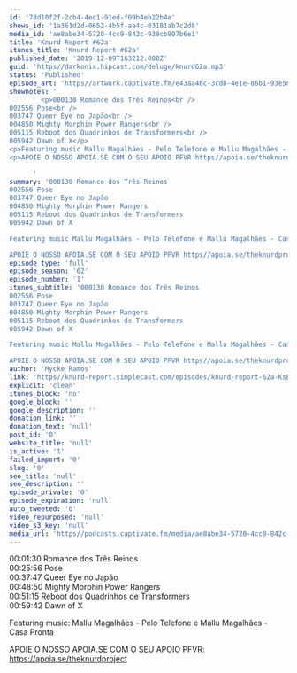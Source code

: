 ```yaml
---
id: '78d10f2f-2cb4-4ec1-91ed-f09b4eb22b4e'
shows_id: '1a361d2d-0652-4b5f-aa4c-03181ab7c2d8'
media_id: 'ae8abe34-5720-4cc9-842c-939cb907b6e1'
title: 'Knurd Report #62a'
itunes_title: 'Knurd Report #62a'
published_date: '2019-12-09T163212.000Z'
guid: 'https//darkonix.hipcast.com/deluge/knurd62a.mp3'
status: 'Published'
episode_art: 'https//artwork.captivate.fm/e43aa46c-3cd8-4e1e-86b1-93e5863c4080/1000-itunes-1582315387.jpg'
shownotes: '
        <p>000130 Romance dos Três Reinos<br />
002556 Pose<br />
003747 Queer Eye no Japão<br />
004850 Mighty Morphin Power Rangers<br />
005115 Reboot dos Quadrinhos de Transformers<br />
005942 Dawn of X</p>
<p>Featuring music Mallu Magalhães - Pelo Telefone e Mallu Magalhães - Casa Pronta</p>
<p>APOIE O NOSSO APOIA.SE COM O SEU APOIO PFVR https//apoia.se/theknurdproject</p>

      '
summary: '000130 Romance dos Três Reinos
002556 Pose
003747 Queer Eye no Japão
004850 Mighty Morphin Power Rangers
005115 Reboot dos Quadrinhos de Transformers
005942 Dawn of X

Featuring music Mallu Magalhães - Pelo Telefone e Mallu Magalhães - Casa Pronta

APOIE O NOSSO APOIA.SE COM O SEU APOIO PFVR https//apoia.se/theknurdproject'
episode_type: 'full'
episode_season: '62'
episode_number: '1'
itunes_subtitle: '000130 Romance dos Três Reinos
002556 Pose
003747 Queer Eye no Japão
004850 Mighty Morphin Power Rangers
005115 Reboot dos Quadrinhos de Transformers
005942 Dawn of X

Featuring music Mallu Magalhães - Pelo Telefone e Mallu Magalhães - Casa Pronta

APOIE O NOSSO APOIA.SE COM O SEU APOIO PFVR https//apoia.se/theknurdproject'
author: 'Mycke Ramos'
link: 'https//knurd-report.simplecast.com/episodes/knurd-report-62a-KsEu2ra9'
explicit: 'clean'
itunes_block: 'no'
google_block: ''
google_description: ''
donation_link: ''
donation_text: 'null'
post_id: '0'
website_title: 'null'
is_active: '1'
failed_import: '0'
slug: '0'
seo_title: 'null'
seo_description: ''
episode_private: '0'
episode_expiration: 'null'
auto_tweeted: '0'
video_repurposed: 'null'
video_s3_key: 'null'
media_url: 'https//podcasts.captivate.fm/media/ae8abe34-5720-4cc9-842c-939cb907b6e1/knurd62a_tc.mp3'
---
```

00:01:30 Romance dos Três Reinos  
00:25:56 Pose  
00:37:47 Queer Eye no Japão  
00:48:50 Mighty Morphin Power Rangers  
00:51:15 Reboot dos Quadrinhos de Transformers  
00:59:42 Dawn of X

Featuring music: Mallu Magalhães - Pelo Telefone e Mallu Magalhães - Casa Pronta

APOIE O NOSSO APOIA.SE COM O SEU APOIO PFVR: https://apoia.se/theknurdproject